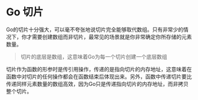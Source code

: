 # **Go 切片**

Go的切片十分强大，可以毫不夸张地说切片完全能够取代数组。只有非常少的情况下，你才需要创建数组而非切片，最常见的场景就是你非常确定你所存储的元素数量。

> 切片的底层是数组，这意味着Go为每一个切片创建一个底层数组

切片作为函数的形参时是传引用操作，传递的是指向切片的内存地址，这意味着在函数中对切片的任何操作都会在函数结束后体现出来。另外，函数中传递切片要比传递同样元素数量的数组高效，因为Go只是传递指向切片的内存地址，而非拷贝整个切片。